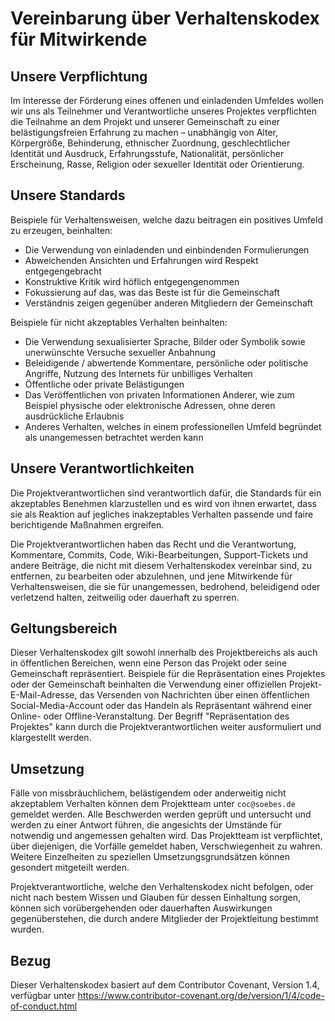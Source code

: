 <!---
 Licensed to the Apache Software Foundation (ASF) under one or more
 contributor license agreements.  See the NOTICE file distributed with
 this work for additional information regarding copyright ownership.
 The ASF licenses this file to You under the Apache License, Version 2.0
 (the "License"); you may not use this file except in compliance with
 the License.  You may obtain a copy of the License at

      http://www.apache.org/licenses/LICENSE-2.0

 Unless required by applicable law or agreed to in writing, software
 distributed under the License is distributed on an "AS IS" BASIS,
 WITHOUT WARRANTIES OR CONDITIONS OF ANY KIND, either express or implied.
 See the License for the specific language governing permissions and
 limitations under the License.
-->

# Vereinbarung über Verhaltenskodex für Mitwirkende

## Unsere Verpflichtung

Im Interesse der Förderung eines offenen und einladenden Umfeldes wollen wir uns als Teilnehmer und Verantwortliche 
unseres Projektes verpflichten die Teilnahme an dem Projekt und unserer Gemeinschaft zu einer belästigungsfreien 
Erfahrung zu machen – unabhängig von Alter, Körpergröße, Behinderung, ethnischer Zuordnung, geschlechtlicher Identität
und Ausdruck, Erfahrungsstufe, Nationalität, persönlicher Erscheinung, Rasse, Religion oder sexueller Identität oder 
Orientierung.

## Unsere Standards

Beispiele für Verhaltensweisen, welche dazu beitragen ein positives Umfeld zu erzeugen, beinhalten:

* Die Verwendung von einladenden und einbindenden Formulierungen
* Abweichenden Ansichten und Erfahrungen wird Respekt entgegengebracht
* Konstruktive Kritik wird höflich entgegengenommen
* Fokussierung auf das, was das Beste ist für die Gemeinschaft
* Verständnis zeigen gegenüber anderen Mitgliedern der Gemeinschaft

Beispiele für nicht akzeptables Verhalten beinhalten:

* Die Verwendung sexualisierter Sprache, Bilder oder Symbolik sowie unerwünschte Versuche sexueller Anbahnung
* Beleidigende / abwertende Kommentare, persönliche oder politische Angriffe, Nutzung des Internets für unbilliges Verhalten
* Öffentliche oder private Belästigungen
* Das Veröffentlichen von privaten Informationen Anderer, wie zum Beispiel physische oder elektronische Adressen, 
  ohne deren ausdrückliche Erlaubnis
* Anderes Verhalten, welches in einem professionellen Umfeld begründet als unangemessen betrachtet werden kann 

## Unsere Verantwortlichkeiten

Die Projektverantwortlichen sind verantwortlich dafür, die Standards für ein akzeptables Benehmen klarzustellen und es 
wird von ihnen erwartet, dass sie als Reaktion auf jegliches inakzeptables Verhalten passende und faire berichtigende 
Maßnahmen ergreifen.

Die Projektverantwortlichen haben das Recht und die Verantwortung, Kommentare, Commits, Code, Wiki-Bearbeitungen, 
Support-Tickets und andere Beiträge, die nicht mit diesem Verhaltenskodex vereinbar sind, zu entfernen, zu bearbeiten 
oder abzulehnen, und jene Mitwirkende für Verhaltensweisen, die sie für unangemessen, bedrohend, beleidigend oder 
verletzend halten, zeitweilig oder dauerhaft zu sperren.

## Geltungsbereich

Dieser Verhaltenskodex gilt sowohl innerhalb des Projektbereichs als auch in öffentlichen Bereichen, wenn eine Person das
Projekt oder seine Gemeinschaft repräsentiert. Beispiele für die Repräsentation eines Projektes oder der Gemeinschaft 
beinhalten die Verwendung einer offiziellen Projekt-E-Mail-Adresse, das Versenden von Nachrichten über einen öffentlichen 
Social-Media-Account oder das Handeln als Repräsentant während einer Online- oder Offline-Veranstaltung. 
Der Begriff "Repräsentation des Projektes" kann durch die Projektverantwortlichen weiter ausformuliert und klargestellt werden.

## Umsetzung

Fälle von missbräuchlichem, belästigendem oder anderweitig nicht akzeptablem Verhalten können dem Projektteam unter 
`coc@soebes.de` gemeldet werden. Alle Beschwerden werden geprüft und untersucht und werden zu einer Antwort 
führen, die angesichts der Umstände für notwendig und angemessen gehalten wird. Das Projektteam ist verpflichtet, über 
diejenigen, die Vorfälle gemeldet haben, Verschwiegenheit zu wahren. Weitere Einzelheiten zu speziellen 
Umsetzungsgrundsätzen können gesondert mitgeteilt werden.

Projektverantwortliche, welche den Verhaltenskodex nicht befolgen, oder nicht nach bestem Wissen und Glauben für dessen 
Einhaltung sorgen, können sich vorübergehenden oder dauerhaften Auswirkungen gegenüberstehen, die durch andere 
Mitglieder der Projektleitung bestimmt wurden.

## Bezug

Dieser Verhaltenskodex basiert auf dem Contributor Covenant, Version 1.4, verfügbar unter https://www.contributor-covenant.org/de/version/1/4/code-of-conduct.html

